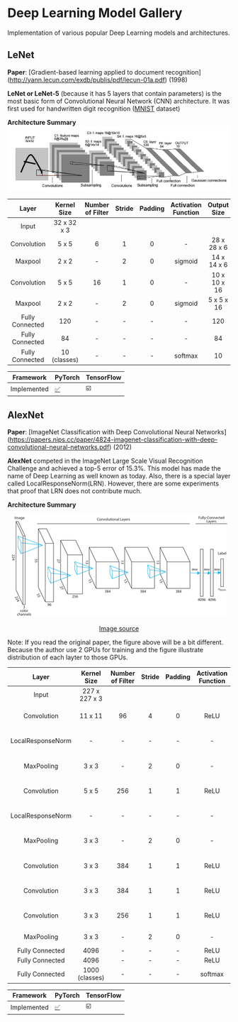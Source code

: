 # Deep Learning Model Gallery
Implementation of various popular Deep Learning models and architectures. 

## LeNet
**Paper**: [Gradient-based learning applied to document recognition] (http://yann.lecun.com/exdb/publis/pdf/lecun-01a.pdf) (1998)

**LeNet or LeNet-5** (because it has 5 layers that contain parameters) is the most basic form of Convolutional Neural Network (CNN) architecture. It was first used for handwritten digit recognition ([MNIST](http://yann.lecun.com/exdb/mnist/) dataset)

**Architecture Summary**
![LeNet Architecture](figures/lenet.jpg)

|      Layer      |  Kernel Size | Number of Filter | Stride | Padding | Activation Function |  Output Size |
|:---------------:|:------------:|:----------------:|:------:|:-------:|:-------------------:|:------------:|
|      Input      |  32 x 32 x 3 |                  |        |         |                     |              |
|   Convolution   |     5 x 5    |         6        |    1   |    0    |          -          |  28 x 28 x 6 |
|     Maxpool     |     2 x 2    |         -        |    2   |    0    |       sigmoid       |  14 x 14 x 6 |
|   Convolution   |     5 x 5    |        16        |    1   |    0    |          -          | 10 x 10 x 16 |
|     Maxpool     |    2 x 2     |         -        |    2   |    0    |       sigmoid       |  5 x 5 x 16  |
| Fully Connected |      120     |         -        |    -   |    -    |          -          |      120     |
| Fully Connected |      84      |         -        |    -   |    -    |          -          |      84      |
| Fully Connected | 10 (classes) |         -        |    -   |    -    |       softmax       |      10      |

| Framework   | PyTorch | TensorFlow |
|-------------|---------|------------|
| Implemented |   [:white_check_mark:](lenet_pytorch.py)  |   :ballot_box_with_check: |

## AlexNet

**Paper**: [ImageNet Classification with Deep Convolutional Neural Networks] (https://papers.nips.cc/paper/4824-imagenet-classification-with-deep-convolutional-neural-networks.pdf) (2012)

**AlexNet** competed in the ImageNet Large Scale Visual Recognition Challenge and achieved a top-5 error of 15.3%. This model has made the name of Deep Learning as well known as today. Also, there is a special layer called LocalResponseNorm(LRN). However, there are some experiments that proof that LRN does not contribute much. 

**Architecture Summary**

<div align="center">
<img src="figures/alexnet.png" alt="" title="AlexNet">
</div>

<a href="https://blogs.technet.microsoft.com/machinelearning/2017/04/12/embarrassingly-parallel-image-classification-using-cognitive-toolkit-tensorflow-on-azure-hdinsight-spark/"><p style="text-align:center">Image source</p></a>


Note: If you read the original paper, the figure above will be a bit different. Because the author use 2 GPUs for training and the figure illustrate distribution of each layter to those GPUs.


|       Layer       |   Kernel Size  | Number of Filter | Stride | Padding | Activation Function |  Output Size  |
|:-----------------:|:--------------:|:----------------:|:------:|:-------:|:-------------------:|:-------------:|
|       Input       |  227 x 227 x 3 |                  |        |         |                     |               |
|    Convolution    |     11 x 11    |        96        |    4   |    0    |         ReLU        |  55 x 55 x 96 |
| LocalResponseNorm |        -       |         -        |    -   |    -    |          -          |  55 x 55 x 96 |
|     MaxPooling    |     3 x 3      |         -        |    2   |    0    |          -          |  27 x 27 x 96 |
|    Convolution    |      5 x 5     |        256       |    1   |    1    |         ReLU        | 27 x 27 x 256 |
| LocalResponseNorm |        -       |         -        |    -   |    -    |          -          | 27 x 27 x 256 |
|     MaxPooling    |     3 x 3      |         -        |    2   |    0    |          -          | 13 x 13 x 256 |
|    Convolution    |      3 x 3     |        384       |    1   |    1    |         ReLU        | 13 x 13 x 384 |
|    Convolution    |      3 x 3     |        384       |    1   |    1    |         ReLU        | 13 x 13 x 384 |
|    Convolution    |      3 x 3     |        256       |    1   |    1    |         ReLU        | 13 x 13 x 256 |
|     MaxPooling    |      3 x 3     |         -        |    2   |    0    |          -          |  6 x 6 x 256  |
|  Fully Connected  |      4096      |         -        |    -   |    -    |         ReLU        |      4096     |
|  Fully Connected  |      4096      |         -        |    -   |    -    |         ReLU        |      4096     |
|  Fully Connected  | 1000 (classes) |         -        |    -   |    -    |       softmax       |      1000     |

| Framework   | PyTorch | TensorFlow |
|-------------|---------|------------|
| Implemented |   [:white_check_mark:](lenet_pytorch.py)  |   :ballot_box_with_check: |
